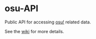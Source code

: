 osu-API
=======

Public API for accessing [osu!](https://osu.ppy.sh/) related data.

See the [wiki](https://github.com/ppy/osu-api/wiki) for more details.
